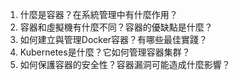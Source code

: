 

1. 什麼是容器？在系統管理中有什麼作用？
2. 容器和虛擬機有什麼不同？容器的優缺點是什麼？
3. 如何建立與管理Docker容器？有哪些最佳實踐？
4. Kubernetes是什麼？它如何管理容器集群？
5. 如何保護容器的安全性？容器漏洞可能造成什麼影響？